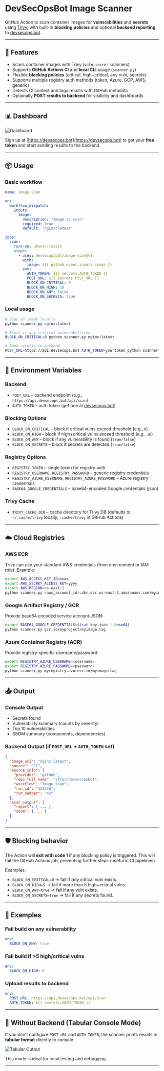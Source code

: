 # DevSecOpsBot Image Scanner

GitHub Action to scan container images for **vulnerabilities** and **secrets** using [Trivy](https://github.com/aquasecurity/trivy), with built-in **blocking policies** and optional **backend reporting** to [devsecops.bot](https://devsecops.bot).

---

## 🚀 Features

* Scans container images with Trivy (`vuln,secret` scanners)
* Supports **GitHub Actions CI** and **local CLI** usage (`scanner.py`)
* Flexible **blocking policies** (critical, high+critical, any vuln, secrets)
* Supports multiple registry auth methods (token, Azure, GCP, AWS, generic)
* Detects CI context and tags results with GitHub metadata
* Optionally **POST results to backend** for visibility and dashboards

---

## 📊 Dashboard

![Dashboard](images/dashboard.png)

Sign up at [https://devsecops.bot](https://devsecops.bot) to get your **free token** and start sending results to the backend.

---

## 📦 Usage

### Basic workflow

```yaml
name: Image Scan

on:
  workflow_dispatch:
    inputs:
      image:
        description: "Image to scan"
        required: true
        default: "nginx:latest"

jobs:
  scan:
    runs-on: ubuntu-latest
    steps:
      - uses: devsecopsbot/image-scan@v1
        with:
          image: ${{ github.event.inputs.image }}
        env:
          AUTH_TOKEN: ${{ secrets.AUTH_TOKEN }}
          POST_URL: ${{ secrets.POST_URL }}
          BLOCK_ON_CRITICAL: 0
          BLOCK_ON_HIGH: 10
          BLOCK_ON_ANY: false
          BLOCK_ON_SECRETS: true
```

### Local usage

```bash
# Scan an image locally
python scanner.py nginx:latest

# Block if any critical vulnerabilities
BLOCK_ON_CRITICAL=0 python scanner.py nginx:latest

# Send results to backend
POST_URL=https://api.devsecops.bot AUTH_TOKEN=yourtoken python scanner.py myimage:tag
```

---

## 🔧 Environment Variables

### Backend

* `POST_URL` – backend endpoint (e.g., `https://api.devsecops.bot/api/scan`)
* `AUTH_TOKEN` – auth token (get one at [devsecops.bot](https://devsecops.bot))

### Blocking Options

* `BLOCK_ON_CRITICAL` – block if critical vulns exceed threshold (e.g., `0`)
* `BLOCK_ON_HIGH` – block if high+critical vulns exceed threshold (e.g., `10`)
* `BLOCK_ON_ANY` – block if any vulnerability is found (`true/false`)
* `BLOCK_ON_SECRETS` – block if secrets are detected (`true/false`)

### Registry Options

* `REGISTRY_TOKEN` – single token for registry auth
* `REGISTRY_USERNAME`, `REGISTRY_PASSWORD` – generic registry credentials
* `REGISTRY_AZURE_USERNAME`, `REGISTRY_AZURE_PASSWORD` – Azure registry credentials
* `BASE64_GOOGLE_CREDENTIALS` – base64-encoded Google credentials (json)

### Trivy Cache

* `TRIVY_CACHE_DIR` – cache directory for Trivy DB (defaults to `~/.cache/trivy` locally, `.cache/trivy` in GitHub Actions)

---

## ☁️ Cloud Registries

### AWS ECR

Trivy can use your standard AWS credentials (from environment or IAM role). Example:

```bash
export AWS_ACCESS_KEY_ID=xxxx
export AWS_SECRET_ACCESS_KEY=yyyy
export AWS_REGION=us-east-1
python scanner.py <aws_account_id>.dkr.ecr.us-east-1.amazonaws.com/myimage:tag
```

### Google Artifact Registry / GCR

Provide base64 encoded service account JSON:

```bash
export BASE64_GOOGLE_CREDENTIALS=$(cat key.json | base64)
python scanner.py gcr.io/myproject/myimage:tag
```

### Azure Container Registry (ACR)

Provide registry-specific username/password:

```bash
export REGISTRY_AZURE_USERNAME=<username>
export REGISTRY_AZURE_PASSWORD=<password>
python scanner.py myregistry.azurecr.io/myimage:tag
```

---

## 📤 Output

### Console Output

* Secrets found
* Vulnerability summary (counts by severity)
* Top 10 vulnerabilities
* SBOM summary (components, dependencies)

### Backend Output (if `POST_URL` + `AUTH_TOKEN` set)

```json
{
  "image_uri": "nginx:latest",
  "source": "CI",
  "source_info": {
    "provider": "github",
    "repo_full_name": "sttor/devsecopsbot",
    "workflow": "Image Scan",
    "run_id": "123456",
    "run_number": "42"
  },
  "scan_output": {
    "report": { ... },
    "sbom": { ... }
  }
}
```

---

## 🛡️ Blocking behavior

The Action will **exit with code 1** if any blocking policy is triggered. This will fail the GitHub Actions job, preventing further steps (useful in CI pipelines).

Examples:

* `BLOCK_ON_CRITICAL=0` → fail if *any* critical vuln exists.
* `BLOCK_ON_HIGH=5` → fail if more than 5 high+critical vulns.
* `BLOCK_ON_ANY=true` → fail if any vuln exists.
* `BLOCK_ON_SECRETS=true` → fail if any secrets found.

---

## 📖 Examples

### Fail build on any vulnerability

```yaml
env:
  BLOCK_ON_ANY: true
```

### Fail build if >5 high/critical vulns

```yaml
env:
  BLOCK_ON_HIGH: 5
```

### Upload results to backend

```yaml
env:
  POST_URL: https://api.devsecops.bot/api/scan
  AUTH_TOKEN: ${{ secrets.AUTH_TOKEN }}
```

---

## 📑 Without Backend (Tabular Console Mode)

If you don’t configure `POST_URL` and `AUTH_TOKEN`, the scanner prints results in **tabular format** directly to console:

![Tabular Output](images/tabular.png)

This mode is ideal for local testing and debugging.

---
